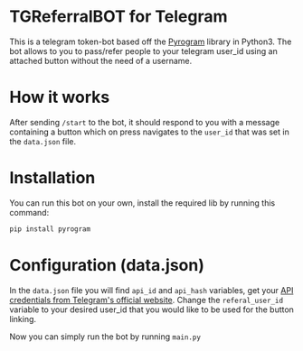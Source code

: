 # TGReferralBOT for Telegram
This is a telegram token-bot based off the [Pyrogram](https://github.com/pyrogram/pyrogram) library in Python3. 
The bot allows to you to pass/refer people to your telegram user_id using an attached button without the need of a username.

# How it works

After sending `/start` to the bot, it should respond to you with a message containing a button which on press navigates to the `user_id` that was set in the `data.json` file.

# Installation

You can run this bot on your own, install the required lib by running this command: 

```bash
pip install pyrogram
```

# Configuration (data.json)

In the `data.json` file you will find `api_id` and `api_hash` variables, get your [API credentials from Telegram's official website](https://my.telegram.org/auth).
Change the `referal_user_id` variable to your desired user_id that you would like to be used for the button linking.

Now you can simply run the bot by running `main.py`

